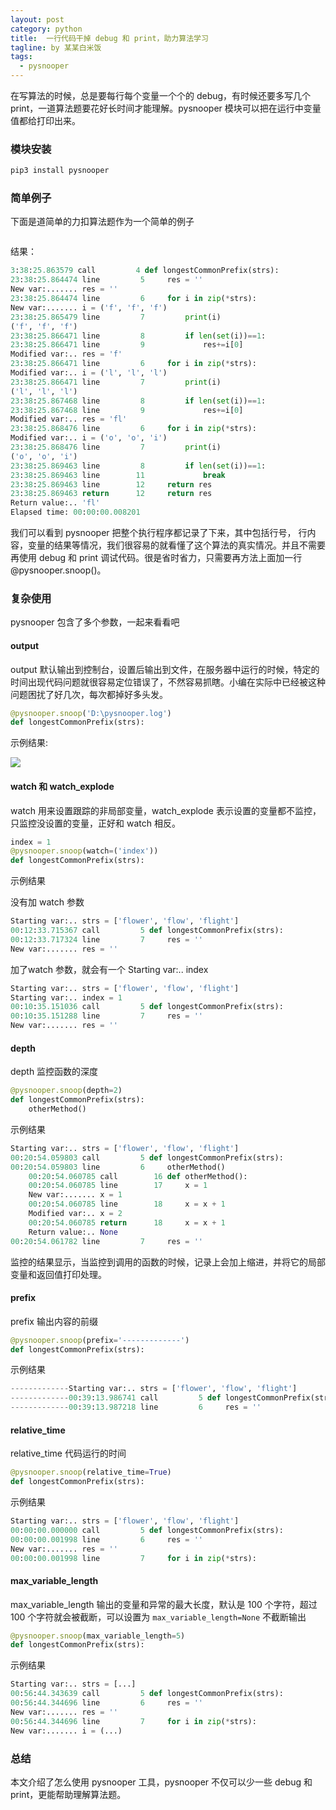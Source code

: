 ```yaml
---
layout: post
category: python
title:  一行代码干掉 debug 和 print，助力算法学习
tagline: by 某某白米饭
tags:
  - pysnooper
---
```



在写算法的时候，总是要每行每个变量一个个的 debug，有时候还要多写几个 print，一道算法题要花好长时间才能理解。pysnooper 模块可以把在运行中变量值都给打印出来。

<!--more-->

### 模块安装

```python
pip3 install pysnooper
```

### 简单例子

下面是道简单的力扣算法题作为一个简单的例子

```python
```

结果：

``` python
3:38:25.863579 call         4 def longestCommonPrefix(strs):
23:38:25.864474 line         5     res = ''
New var:....... res = ''
23:38:25.864474 line         6     for i in zip(*strs):
New var:....... i = ('f', 'f', 'f')
23:38:25.865479 line         7         print(i)
('f', 'f', 'f')
23:38:25.866471 line         8         if len(set(i))==1:
23:38:25.866471 line         9             res+=i[0]
Modified var:.. res = 'f'
23:38:25.866471 line         6     for i in zip(*strs):
Modified var:.. i = ('l', 'l', 'l')
23:38:25.866471 line         7         print(i)
('l', 'l', 'l')
23:38:25.867468 line         8         if len(set(i))==1:
23:38:25.867468 line         9             res+=i[0]
Modified var:.. res = 'fl'
23:38:25.868476 line         6     for i in zip(*strs):
Modified var:.. i = ('o', 'o', 'i')
23:38:25.868476 line         7         print(i)
('o', 'o', 'i')
23:38:25.869463 line         8         if len(set(i))==1:
23:38:25.869463 line        11             break
23:38:25.869463 line        12     return res
23:38:25.869463 return      12     return res
Return value:.. 'fl'
Elapsed time: 00:00:00.008201
```

我们可以看到 pysnooper 把整个执行程序都记录了下来，其中包括行号， 行内容，变量的结果等情况，我们很容易的就看懂了这个算法的真实情况。并且不需要再使用 debug 和 print 调试代码。很是省时省力，只需要再方法上面加一行 @pysnooper.snoop()。

### 复杂使用

pysnooper 包含了多个参数，一起来看看吧

#### output

output 默认输出到控制台，设置后输出到文件，在服务器中运行的时候，特定的时间出现代码问题就很容易定位错误了，不然容易抓瞎。小编在实际中已经被这种问题困扰了好几次，每次都掉好多头发。

```python
@pysnooper.snoop('D:\pysnooper.log')
def longestCommonPrefix(strs):
```

示例结果:

![](0.png)

#### watch 和 watch_explode

watch 用来设置跟踪的非局部变量，watch_explode 表示设置的变量都不监控，只监控没设置的变量，正好和 watch 相反。

```python
index = 1
@pysnooper.snoop(watch=('index'))
def longestCommonPrefix(strs):
```

示例结果

没有加 watch 参数 

```python
Starting var:.. strs = ['flower', 'flow', 'flight']
00:12:33.715367 call         5 def longestCommonPrefix(strs):
00:12:33.717324 line         7     res = ''
New var:....... res = ''
```

加了watch 参数，就会有一个 Starting var:.. index

```python
Starting var:.. strs = ['flower', 'flow', 'flight']
Starting var:.. index = 1
00:10:35.151036 call         5 def longestCommonPrefix(strs):
00:10:35.151288 line         7     res = ''
New var:....... res = ''
```

#### depth

depth 监控函数的深度

```python
@pysnooper.snoop(depth=2)
def longestCommonPrefix(strs):
    otherMethod()
```

示例结果

```python
Starting var:.. strs = ['flower', 'flow', 'flight']
00:20:54.059803 call         5 def longestCommonPrefix(strs):
00:20:54.059803 line         6     otherMethod()
    00:20:54.060785 call        16 def otherMethod():        
    00:20:54.060785 line        17     x = 1
    New var:....... x = 1
    00:20:54.060785 line        18     x = x + 1
    Modified var:.. x = 2
    00:20:54.060785 return      18     x = x + 1
    Return value:.. None
00:20:54.061782 line         7     res = ''
```

监控的结果显示，当监控到调用的函数的时候，记录上会加上缩进，并将它的局部变量和返回值打印处理。

#### prefix

prefix 输出内容的前缀

```python
@pysnooper.snoop(prefix='-------------')
def longestCommonPrefix(strs):
```

示例结果

```python
-------------Starting var:.. strs = ['flower', 'flow', 'flight']
-------------00:39:13.986741 call         5 def longestCommonPrefix(strs):
-------------00:39:13.987218 line         6     res = ''
```

#### relative_time

relative_time 代码运行的时间

```python
@pysnooper.snoop(relative_time=True)
def longestCommonPrefix(strs):
```

示例结果

```python
Starting var:.. strs = ['flower', 'flow', 'flight']
00:00:00.000000 call         5 def longestCommonPrefix(strs):
00:00:00.001998 line         6     res = ''
New var:....... res = ''
00:00:00.001998 line         7     for i in zip(*strs):
```

#### max_variable_length

max_variable_length 输出的变量和异常的最大长度，默认是 100 个字符，超过 100 个字符就会被截断，可以设置为 `max_variable_length=None` 不截断输出

```python
@pysnooper.snoop(max_variable_length=5)
def longestCommonPrefix(strs):
```

示例结果

```python
Starting var:.. strs = [...]
00:56:44.343639 call         5 def longestCommonPrefix(strs):
00:56:44.344696 line         6     res = ''
New var:....... res = ''
00:56:44.344696 line         7     for i in zip(*strs):      
New var:....... i = (...)
```

### 总结

本文介绍了怎么使用 pysnooper 工具，pysnooper 不仅可以少一些 debug 和 print，更能帮助理解算法题。
